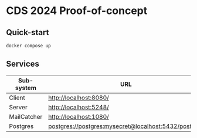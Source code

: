 # CDS 2024 Proof-of-concept

## Quick-start

```sh
docker compose up
```

## Services

| Sub-system  | URL                                                    |
| ----------- | ------------------------------------------------------ |
| Client      | <http://localhost:8080/>                               |
| Server      | <http://localhost:5248/>                               |
| MailCatcher | <http://localhost:1080/>                               |
| Postgres    | <postgres://postgres:mysecret@localhost:5432/postgres> |
